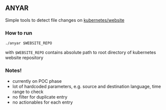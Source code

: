 ## ANYAR


Simple tools to detect file changes on 
[kubernetes/website](https://github.com/kubernetes/website)

### How to run

`./anyar $WEBSITE_REPO`

with `$WEBSITE_REPO` contains absolute path to root directory of 
kubernetes website repository


### Notes!

- currently on POC phase
- lot of hardcoded parameters, e.g. source and destination language, time range to check
- no filter for duplicate entry
- no actionables for each entry